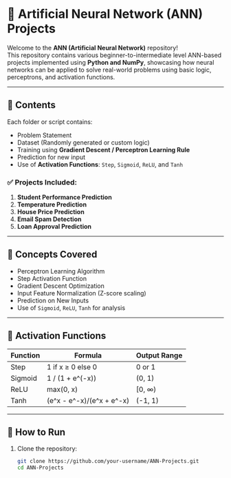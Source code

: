 # 🧠 Artificial Neural Network (ANN) Projects

Welcome to the **ANN (Artificial Neural Network)** repository!  
This repository contains various beginner-to-intermediate level ANN-based projects implemented using **Python and NumPy**, showcasing how neural networks can be applied to solve real-world problems using basic logic, perceptrons, and activation functions.

---

## 📂 Contents

Each folder or script contains:
- Problem Statement
- Dataset (Randomly generated or custom logic)
- Training using **Gradient Descent / Perceptron Learning Rule**
- Prediction for new input
- Use of **Activation Functions**: `Step`, `Sigmoid`, `ReLU`, and `Tanh`

### ✅ Projects Included:
1. **Student Performance Prediction**
2. **Temperature Prediction**
3. **House Price Prediction**
4. **Email Spam Detection**
5. **Loan Approval Prediction**

---

## 🧠 Concepts Covered

- Perceptron Learning Algorithm  
- Step Activation Function  
- Gradient Descent Optimization  
- Input Feature Normalization (Z-score scaling)  
- Prediction on New Inputs  
- Use of `Sigmoid`, `ReLU`, `Tanh` for analysis
  
---

## 🔢 Activation Functions

| Function | Formula | Output Range |
|---------|---------|----------------|
| Step     | 1 if x ≥ 0 else 0 | 0 or 1 |
| Sigmoid  | 1 / (1 + e^(-x))  | (0, 1) |
| ReLU     | max(0, x)         | [0, ∞) |
| Tanh     | (e^x - e^-x)/(e^x + e^-x) | (-1, 1) |

---

## 🚀 How to Run

1. Clone the repository:
   ```bash
   git clone https://github.com/your-username/ANN-Projects.git
   cd ANN-Projects

